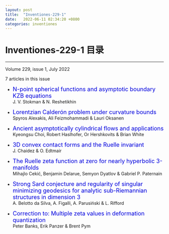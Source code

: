 ```yaml
---
layout: post
title:  "Inventiones-229-1"
date:   2022-06-11 02:34:20 +0800
categories: inventiones
---
```


# Inventiones-229-1 目录
------

Volume 229, issue 1, July 2022

7 articles in this issue


- <font color="#0000dd" size="4">N-point spherical functions and asymptotic boundary KZB equations</font>    
    J. V. Stokman & N. Reshetikhin 

- <font color="#0000dd" size="4">Lorentzian Calderón problem under curvature bounds</font>    
    Spyros Alexakis, Ali Feizmohammadi & Lauri Oksanen 

- <font color="#0000dd" size="4">Ancient asymptotically cylindrical flows and applications</font>    
    Kyeongsu Choi, Robert Haslhofer, Or Hershkovits & Brian White 

- <font color="#0000dd" size="4">3D convex contact forms and the Ruelle invariant</font>    
    J. Chaidez & O. Edtmair 

- <font color="#0000dd" size="4">The Ruelle zeta function at zero for nearly hyperbolic 3-manifolds</font>    
    Mihajlo Cekić, Benjamin Delarue, Semyon Dyatlov & Gabriel P. Paternain 

- <font color="#0000dd" size="4">Strong Sard conjecture and regularity of singular minimizing geodesics for analytic sub-Riemannian structures in dimension 3</font>    
    A. Belotto da Silva, A. Figalli, A. Parusiński & L. Rifford 

- <font color="#0000dd" size="4">Correction to: Multiple zeta values in deformation quantization</font>    
    Peter Banks, Erik Panzer & Brent Pym 
